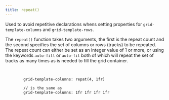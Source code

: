 ```yaml
---
title: repeat()
---
```


Used to avoid repetitive declarations whens setting properties for `grid-template-columns` and `grid-template-rows`.

The `repeat()` function takes two arguments, the first is the repeat count and the second specifies the set of columns or rows (tracks) to be repeated. The repeat count can either be set as an integer value of 1 or more, or using the keywords `auto-fill` or `auto-fit` both of which will repeat the set of tracks as many times as is needed to fill the grid container.

<pre>
	<code class="language-css line-numbers">
		
		grid-template-columns: repat(4, 1fr)
		
		// is the same as
		grid-template-columns: 1fr 1fr 1fr 1fr
		
	</code>
</pre>